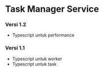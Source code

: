 # Task Manager Service

### Versi 1.2
- Typescript untuk performance
### Versi 1.1
- Typescript untuk worker
- Typescript untuk task